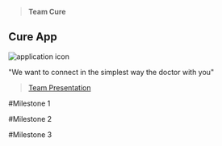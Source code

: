

> **Team Cure**

## **Cure App** ##

![application icon](https://www.mediafire.com/convkey/bec9/vxf514751f00jfn6g.jpg)

"We want to connect in the simplest way the doctor with you"

>  [Team Presentation](https://drive.google.com/file/d/0BzzTdF5hw0YRSjVoeVpFQXZPdm8/view?usp=sharing)


#Milestone 1

#Milestone 2

#Milestone 3
